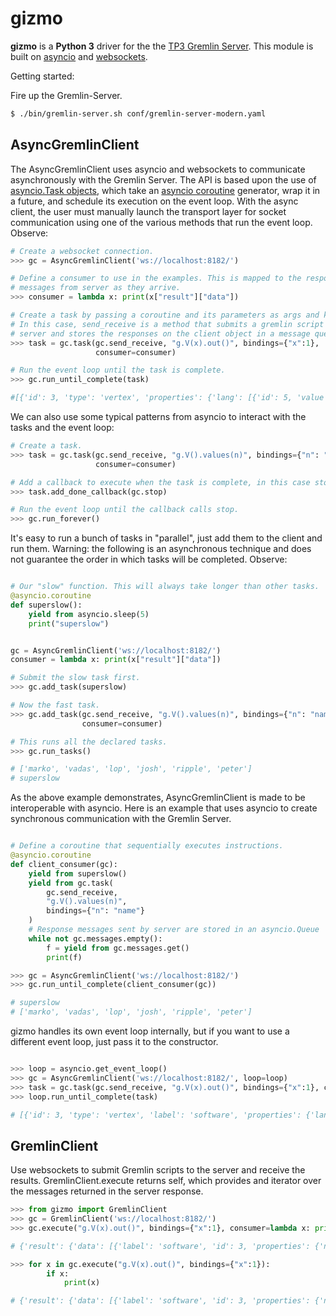 # gizmo

**gizmo** is a **Python 3** driver for the the [TP3 Gremlin Server](http://www.tinkerpop.com/docs/3.0.0.M7/#gremlin-server). This module is built on [asyncio](https://docs.python.org/3/library/asyncio.html) and [websockets](http://aaugustin.github.io/websockets/).

Getting started:


Fire up the Gremlin-Server.
```bash
$ ./bin/gremlin-server.sh conf/gremlin-server-modern.yaml
```
## AsyncGremlinClient

The AsyncGremlinClient uses asyncio and websockets to communicate asynchronously with the Gremlin Server. The API is based upon the use of [asyncio.Task objects](https://docs.python.org/3/library/asyncio-task.html#task), which take an [asyncio coroutine](https://docs.python.org/3/library/asyncio-task.html#coroutines) generator, wrap it in a future, and schedule its execution on the event loop. With the async client, the user must manually launch the transport layer for socket communication using one of the various methods that run the event loop. Observe:

```python
# Create a websocket connection.
>>> gc = AsyncGremlinClient('ws://localhost:8182/')

# Define a consumer to use in the examples. This is mapped to the response
# messages from server as they arrive.
>>> consumer = lambda x: print(x["result"]["data"])

# Create a task by passing a coroutine and its parameters as args and kwargs.
# In this case, send_receive is a method that submits a gremlin script to the
# server and stores the responses on the client object in a message queue.
>>> task = gc.task(gc.send_receive, "g.V(x).out()", bindings={"x":1},
                   consumer=consumer)

# Run the event loop until the task is complete.
>>> gc.run_until_complete(task)

#[{'id': 3, 'type': 'vertex', 'properties': {'lang': [{'id': 5, 'value': 'java', 'properties': {}}], 'name': [{'id': 4, 'value': 'lop', 'properties': {}}]}, 'label': 'software'}, {'id': 2, 'type': 'vertex', 'properties': {'name': [{'id': 2, 'value': 'vadas', 'properties': {}}], 'age': [{'id': 3, 'value': 27, 'properties': {}}]}, 'label': 'person'}, {'id': 4, 'type': 'vertex', 'properties': {'name': [{'id': 6, 'value': 'josh', 'properties': {}}], 'age': [{'id': 7, 'value': 32, 'properties': {}}]}, 'label': 'person'}]


```

We can also use some typical patterns from asyncio to interact with the tasks and the event loop:

```python
# Create a task.
>>> task = gc.task(gc.send_receive, "g.V().values(n)", bindings={"n": "name"},
                   consumer=consumer)

# Add a callback to execute when the task is complete, in this case stop the event loop.
>>> task.add_done_callback(gc.stop)

# Run the event loop until the callback calls stop.
>>> gc.run_forever()

```

It's easy to run a bunch of tasks in "parallel", just add them to the client and run them. Warning: the following is an asynchronous technique and does not guarantee the order in which tasks will be completed. Observe:

```python

# Our "slow" function. This will always take longer than other tasks.
@asyncio.coroutine
def superslow():
    yield from asyncio.sleep(5)
    print("superslow")


gc = AsyncGremlinClient('ws://localhost:8182/')
consumer = lambda x: print(x["result"]["data"])

# Submit the slow task first.
>>> gc.add_task(superslow)

# Now the fast task.
>>> gc.add_task(gc.send_receive, "g.V().values(n)", bindings={"n": "name"},
                consumer=consumer)

# This runs all the declared tasks.
>>> gc.run_tasks()

# ['marko', 'vadas', 'lop', 'josh', 'ripple', 'peter']
# superslow

```

As the above example demonstrates, AsyncGremlinClient is made to be interoperable with asyncio. Here is an example that uses asyncio to create synchronous communication with the Gremlin Server.

```python

# Define a coroutine that sequentially executes instructions.
@asyncio.coroutine
def client_consumer(gc):
    yield from superslow()
    yield from gc.task(
        gc.send_receive,
        "g.V().values(n)",
        bindings={"n": "name"}
    )
    # Response messages sent by server are stored in an asyncio.Queue
    while not gc.messages.empty():
        f = yield from gc.messages.get()
        print(f)

>>> gc = AsyncGremlinClient('ws://localhost:8182/')
>>> gc.run_until_complete(client_consumer(gc))

# superslow
# ['marko', 'vadas', 'lop', 'josh', 'ripple', 'peter']

```

gizmo handles its own event loop internally, but if you want to use a different event loop, just pass it to the constructor.

```python

>>> loop = asyncio.get_event_loop()
>>> gc = AsyncGremlinClient('ws://localhost:8182/', loop=loop)
>>> task = gc.task(gc.send_receive, "g.V(x).out()", bindings={"x":1}, consumer=consumer)
>>> loop.run_until_complete(task)

# [{'id': 3, 'type': 'vertex', 'label': 'software', 'properties': {'lang': [{'id': 5, 'value': 'java', 'properties': {}}], 'name': [{'id': 4, 'value': 'lop', 'properties': {}}]}}, {'id': 2, 'type': 'vertex', 'label': 'person', 'properties': {'age': [{'id': 3, 'value': 27, 'properties': {}}], 'name': [{'id': 2, 'value': 'vadas', 'properties': {}}]}}, {'id': 4, 'type': 'vertex', 'label': 'person', 'properties': {'age': [{'id': 7, 'value': 32, 'properties': {}}], 'name': [{'id': 6, 'value': 'josh', 'properties': {}}]}}]

```

## GremlinClient

Use websockets to submit Gremlin scripts to the server and receive the results. GremlinClient.execute returns self, which provides and iterator over the messages returned in the server response.
```python
>>> from gizmo import GremlinClient
>>> gc = GremlinClient('ws://localhost:8182/')
>>> gc.execute("g.V(x).out()", bindings={"x":1}, consumer=lambda x: print(x))

# {'result': {'data': [{'label': 'software', 'id': 3, 'properties': {'name': [{'value': 'lop', 'id': 4, 'properties': {}}], 'lang': [{'value': 'java', 'id': 5, 'properties': {}}]}, 'type': 'vertex'}, {'label': 'person', 'id': 2, 'properties': {'name': [{'value': 'vadas', 'id': 2, 'properties': {}}], 'age': [{'value': 27, 'id': 3, 'properties': {}}]}, 'type': 'vertex'}, {'label': 'person', 'id': 4, 'properties': {'name': [{'value': 'josh', 'id': 6, 'properties': {}}], 'age': [{'value': 32, 'id': 7, 'properties': {}}]}, 'type': 'vertex'}], 'meta': {}}, 'requestId': '9c2d1263-eebf-47e9-a169-5b790eb49d6f', 'status': {'code': 200, 'message': '', 'attributes': {}}}

>>> for x in gc.execute("g.V(x).out()", bindings={"x":1}):
        if x:
            print(x)

# {'result': {'data': [{'label': 'software', 'id': 3, 'properties': {'name': [{'value': 'lop', 'id': 4, 'properties': {}}], 'lang': [{'value': 'java', 'id': 5, 'properties': {}}]}, 'type': 'vertex'}, {'label': 'person', 'id': 2, 'properties': {'name': [{'value': 'vadas', 'id': 2, 'properties': {}}], 'age': [{'value': 27, 'id': 3, 'properties': {}}]}, 'type': 'vertex'}, {'label': 'person', 'id': 4, 'properties': {'name': [{'value': 'josh', 'id': 6, 'properties': {}}], 'age': [{'value': 32, 'id': 7, 'properties': {}}]}, 'type': 'vertex'}], 'meta': {}}, 'requestId': 'ab51311f-d532-401a-9f4b-df6434765bd3', 'status': {'code': 200, 'message': '', 'attributes': {}}}

```
